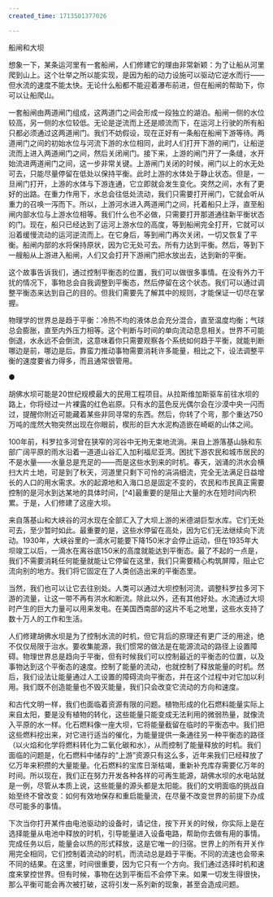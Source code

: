 ```yaml
---
created_time: 1713501377026

---
```

船闸和大坝

想象一下，某条运河里有一套船闸，人们修建它的理由非常新颖：为了让船从河里爬到山上。这个壮举之所以能实现，是因为船的动力设施可以驱动它逆水而行——但水流的速度不能太快。无论什么船都不能迎着瀑布前进，但在船闸的帮助下，你可以让船爬山。

一套船闸由两道闸门组成，这两道门之间会形成一段独立的湖泊。船闸一侧的水位较高，另一侧的水位较低。无论是逆流而上还是顺流而下，在运河上行驶的所有船只都必须通过这两道闸门。我们不妨假设，现在正好有一条船在船闸下游等待。两道闸门之间的初始水位与河流下游的水位相同，此时人们打开下游的闸门，让船逆流而上进入两道闸门之间，然后关闭闸门。接下来，上游的闸门开了一条缝，水开始流进两道闸门之间，这一步非常关键。上游闸门关闭的时候，闸门以上的水无处可去，只能尽量停留在低处以保持平衡。此时上游的水体处于静止状态。但是，一旦闸门打开，上游的水体与下游连通，它立即就会发生变化。突然之间，水有了更好的出路。在重力作用下，水总会往低处流动，我们只需要打开闸门，它就会听从重力的召唤一泻而下。所以，上游河水进入两道闸门之间，托着船只上浮，直至船闸内部水位与上游水位相等。我们什么也不必做，只需要打开那道通往新平衡状态的门。现在，船只已经达到了运河上游水位的高度，等到船闸完全打开，它就可以沿着缓慢流动的运河逆流而上。在它身后，等到闸门再次关闭，一切又恢复了平衡。船闸内部的水将保持原状，因为它无处可去。所有力达到平衡。然后，等到下一艘船从上游进入船闸，人们又会打开下游闸门把水放出去，达到新的平衡。

这个故事告诉我们，通过控制平衡态的位置，我们可以做很多事情。在没有外力干扰的情况下，事物总会自我调整到平衡态，然后停留在这个状态。我们可以通过调整平衡态来达到自己的目的。但我们需要先了解其中的规则，才能保证一切尽在掌握。

物理学的世界总是趋于平衡：冷热不均的液体总会充分混合，直至温度均衡；气球总会膨胀，直至内外压力相等。这个判断与时间的单向流动息息相关。世界不可能倒退，水永远不会倒流，这意味着你只需要观察各个系统如何趋于平衡，就能判断哪边是前，哪边是后。靠蛮力推动事物需要消耗许多能量，相比之下，设法调整平衡的速度要省力得多，而且通常很管用。

●

胡佛水坝可能是20世纪规模最大的民用工程项目。从拉斯维加斯驱车前往水坝的路上，你将经过一片裸露的红色岩原。只有水的蓝色反光偶尔会在沙漠中央一闪而过，提醒你附近可能藏着某些非同寻常的东西。然后，你转了个弯，那个重达750万吨的庞然大物突然出现在你眼前，楔形的巨大水泥构造嵌在崎岖的山体之间。

100年前，科罗拉多河曾在狭窄的河谷中无拘无束地流淌。来自上游落基山脉和东部广阔平原的雨水沿着一道道山谷汇入加利福尼亚湾。困扰下游农民和城市居民的不是水量——水量总是充足的——而是这些水到来的时机。春天，汹涌的洪水会横扫大片土地，可是到了秋天，河道里只剩下可怜的涓涓细流，完全无法满足日益增长的人口的用水需求。水的起源地和入海口总是固定不变的，农民和市民真正需要控制的是河水到达某地的具体时间，[^4]最重要的是阻止大量的水在短时间内积累。于是，人们修建了这座大坝。

来自落基山和大峡谷的河水现在全部汇入了大坝上游的米德湖巨型水库。它们无处可去，至少暂时如此。最重要的是，这些水停留在高处，因为它们无法继续向下流动。1930年，大峡谷里的一滴水可能要下降150米才会停止运动，但在1935年大坝竣工以后，一滴水在离谷底150米的高度就能达到平衡态。最了不起的一点是，我们不需要消耗任何能量就能让它停留在这里，我们只需要精心构筑屏障，阻止它流向别的地方。我们将它固定在了人类创造出来的平衡态里。

当然，我们也可以让它去往别处。人类可以通过大坝控制河流，调整科罗拉多河下游的流量，让这一带不再有洪水和断流。除此以外，还有其他好处。水流通过大坝时产生的巨大力量可以用来发电。在美国西南部的这片不毛之地里，这些水支持了数十万人的工作和生活。

人们修建胡佛水坝是为了控制水流的时机，但它背后的原理还有更广泛的用途，绝不仅仅局限于治水。要收集能源，我们惯常的做法是在能源流动的路径上设置障碍。物理世界总是趋向于平衡，但有时候我们可以控制最近的平衡态的位置，以及事物达到这个平衡态的速度。控制了能量的流动，也就控制了释放能量的时机。然后，我们设法让能量通过人工设置的障碍流向平衡态，并在这个过程中对它加以利用。我们既不创造能量也不毁灭能量，我们只会改变它流动的方向和速度。

和古代文明一样，我们也面临着资源有限的问题。植物形成的化石燃料能量实际上来自太阳，要是没有植物的转化，这些能量只能变成无法利用的微弱热量，就像流入平原的水一样。化石燃料像一座大坝，它将能量截留在临时的平衡态中。我们把这些燃料挖出来，对它进行适当的催化，为能量提供一条通往另一种平衡态的路径（以火焰和化学将燃料转化为二氧化碳和水），从而控制了能量释放的时机。我们面临的问题是，化石燃料中储存的“上游”资源只有这么多，近年来我们已经释放了亿万年来积攒的大量能量。化石燃料的宝库日渐枯竭，重新补充库存需要亿万年的时间。所以现在，我们正在努力开发各种各样的可再生能源，胡佛水坝的水电站就是一例，尽管从本质上说，这些能量的源头都是太阳能。我们的文明面临的挑战自始至终不曾改变：如何有效地保存和重启能量流，在尽量不改变世界的前提下办成尽可能多的事情。

下次当你打开某件由电池驱动的设备时，请记住，按下开关的时候，你实际上是在选择能量从电池中释放的时机，引导能量进入设备电路，帮助你去做有用的事情。完成任务以后，能量会以热的形式释放，这是它唯一的归宿。世界上的所有开关作用完全相同，它们控制着流动的时机，而流动总是趋于平衡。不同的流速也会带来不同的结果。在这里，时间很重要，因为它只有一个方向。我们通过选择时机和速度来掌控世界。但有时候，事物在达到平衡后不会停下来。如果一切发生得很快，那么平衡可能会再次被打破，这将引发一系列新的现象，甚至会造成问题。